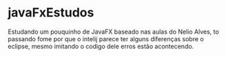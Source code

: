 # javaFxEstudos
Estudando um pouquinho de JavaFX baseado nas aulas do Nelio Alves, to passando fome por que o intelij parece ter alguns diferenças sobre o eclipse, mesmo imitando o codigo dele erros estão acontecendo.
